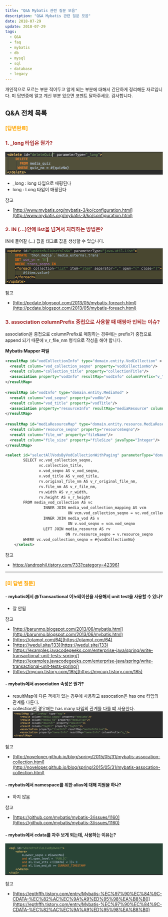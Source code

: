 ```yaml
---
title: "Q&A Mybatis 관련 질문 모음"
description: "Q&A Mybatis 관련 질문 모음"
date: 2018-07-29
update: 2018-07-29
tags:
  - Q&A
  - faq
  - mybatis
  - db
  - mysql
  - sql
  - database
  - legacy
---
```


개인적으로 모르는 부분 적어두고 알게 되는 부분에 대해서 간단하게 정리해둔 자료입니다.
미 답변중에 알고 계신 부분 있으면 코멘트 달아주세요. 감사합니다.

## Q&A 전체 목록


### <span style="color:orange">[답변완료]</span>

### <span style="color:brown">1. \_long 타입은 뭔가?</span>
![](image_3.png)

- \_long : long 타입으로 매핑된다
- long : Long 타입이 매핑된다



참고
* [http://www.mybatis.org/mybatis-3/ko/configuration.html](http://www.mybatis.org/mybatis-3/ko/configuration.html)

### <span style="color:brown">2. IN (…)안에 list을 넘겨서 처리하는 방법은?</span>

IN에 들어갈 (…) 값을 <foreach> 태그로 값을 생성할 수 있습니다.

![](image_2.png)

참고

* [http://pcdate.blogspot.com/2013/05/mybatis-foreach.html](http://pcdate.blogspot.com/2013/05/mybatis-foreach.html)



### <span style="color:brown">3. association columnPrefix 중첩으로 사용할 때 매핑아 인되는 이슈?</span>

association을 중첩으로 columnPrefix로 매핑하는 경우에는 prefix가 중첩으로 append 되기 때문에 v_r_file_nm 형식으로 작성을 해야 합니다.

**Mybatis Mapper 파일**

```xml
<resultMap id="vodCollectionInfo" type="domain.entity.VodCollection" >
  <result column="vod_collection_seqno" property="vodCollectionNo"/>
  <result column="collection_title" property="collectionTitle"/>
  <association property="vodInfo" resultMap="vodInfo" columnPrefix="v_"/>
</resultMap>

<resultMap id="vodInfo" type="domain.entity.MediaVod" >
  <result column="vod_seqno" property="vodNo"/>
  <result column="vod_title" property="vodTitle"/>
  <association property="resourceInfo" resultMap="mediaResource" columnPrefix="r_"/>
</resultMap>

<resultMap id="mediaResourceMap" type="domain.entity.resource.MediaResource">
  <result column="resource_seqno" property="resourceSeqno"/>
  <result column="file_nm" property="fileName"/>
  <result column="file_size" property="fileSize" javaType="Integer"/>
</resultMap>
```

```xml
<select id="selectAllVodsByVodCollectionWithPaging" parameterType="domain.dto.VodCollectionPageMeta" resultMap="Common.vodCollectionInfo">
        SELECT vc.vod_collection_seqno,
               vc.collection_title,
               v.vod_seqno AS v_vod_seqno,
               v.vod_title AS v_vod_title,
               rv.original_file_nm AS v_r_original_file_nm,
               rv.file_nm AS v_r_file_nm,
               rv.width AS v_r_width,
               rv.height AS v_r_height
        FROM media_vod_collection AS vc
                 INNER JOIN media_vod_collection_mapping AS vcm
                            ON vcm.vod_collection_seqno = vc.vod_collection_seqno
                 INNER JOIN media_vod AS v
                            ON v.vod_seqno = vcm.vod_seqno
                 LEFT JOIN media_resource AS rv
                           ON rv.resource_seqno = v.resource_seqno
        WHERE vc.vod_collection_seqno = #{vodCollectionNo}
    </select>
```



참고

- https://androphil.tistory.com/733?category=423961

----

### <span style="color:orange">[미 답변 질문]</span>

#### - mybatis에서 @Transactional 어노테이션을 사용해서 unit test을 사용할 수 있나?
- 잘 안됨

참고
* [http://barunmo.blogspot.com/2013/06/mybatis.html](http://barunmo.blogspot.com/2013/06/mybatis.html)
* [https://otamot.com/64](https://otamot.com/64)
* [https://wedul.site/133](https://wedul.site/133)
* [https://examples.javacodegeeks.com/enterprise-java/spring/write-transactional-unit-tests-spring/](https://examples.javacodegeeks.com/enterprise-java/spring/write-transactional-unit-tests-spring/)
* [https://mycup.tistory.com/185](https://mycup.tistory.com/185)

#### - mybatis에서 association 속성은 뭔가?
- resultMap에 다른 객체가 있는 경우에 사용하고 assocation은 has one 타입의 관계를 다룬다.
- collection인 경우에는 has many 타입의 관계를 다룰 떄 사용한다.
  ![](image_1.png)

참고
* [http://noveloper.github.io/blog/spring/2015/05/31/mybatis-assocation-collection.html](http://noveloper.github.io/blog/spring/2015/05/31/mybatis-assocation-collection.html)

#### - mybatis에서 namespace를 위한 alias에 대해 지원을 하나?
- 하지 않음

참고
* [https://github.com/mybatis/mybatis-3/issues/1160](https://github.com/mybatis/mybatis-3/issues/1160)

#### - mybatis에서 cdata를 자주 보게 되는데, 사용하는 이유는?

![](image_4.png)

참고

* [https://epthffh.tistory.com/entry/Mybatis-%EC%97%90%EC%84%9C-CDATA-%EC%82%AC%EC%9A%A9%ED%95%98%EA%B8%B0](https://epthffh.tistory.com/entry/Mybatis-%EC%97%90%EC%84%9C-CDATA-%EC%82%AC%EC%9A%A9%ED%95%98%EA%B8%B0)
